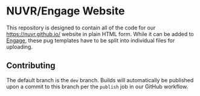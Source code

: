 # NUVR/Engage Website

This repository is designed to contain all of the code for our https://nuvr.github.io/ website in plain HTML form. While it can be added to [Engage](https://neu.campuslabs.com/engage/organization/virtual-reality-organization-of-northeastern-university), these pug templates have to be split into individual files for uploading.

## Contributing

The default branch is the `dev` branch. Builds will automatically be published upon a commit to this branch per the `publish` job in our GitHub workflow.

